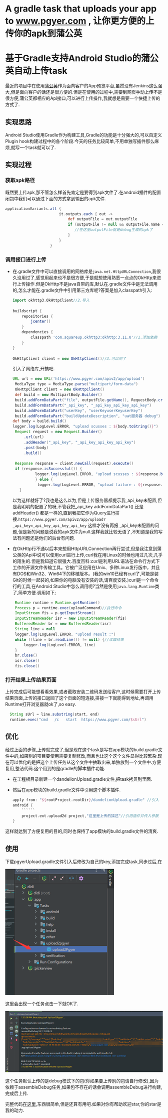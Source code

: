 
# A gradle task that uploads your app to www.pgyer.com , 让你更方便的上传你的apk到蒲公英

# 基于Gradle支持Android Studio的蒲公英自动上传task

最近的项目中在使用[蒲公英](https://www.pgyer.com/)作为面向客户的App预览平台,虽然没有Jenkins这么强大,但是面向客户的话还是很方便的.但是在使用的过程中,需要到网页手动上传不是很方便,蒲公英都相应的Api接口,可以进行上传操作,我就想是需要一个快捷上传的方式了.

## 实现思路

Android Studio使用Gradle作为构建工具,Gradle的功能是十分强大的,可以自定义Plugin hook构建过程中的各个阶段.今天的任务比较简单,不用单独写插件那么麻烦,就写一个task就可以了.

## 实现过程

### 获取apk路径

既然要上传apk,那不管怎么样首先肯定是要得到apk文件了.在android插件的配置闭包中我们可以通过下面的方式拿到输出的apk文件.

```groovy
applicationVariants.all {
                        it.outputs.each { out ->
                            def outputFile = out.outputFile
                            if (outputFile != null && outputFile.name == 'app-debug.apk') {
                               //在这里outputFile就是debug生成的apk了
                            }
                        }
                    }
```

### 调用接口进行上传

- 在.gradle文件中可以直接调用的网络库是`java.net.HttpURLConnection`,我很久没用过了,感觉用起来也不是很方便,于是就想使用熟悉一点点的OkHttp来进行上传操作.但是OkHttp不是java自带的库,默认在.gradle文件中是无法调用的,怎么才能在.gradle文件中引用第三方库呢?答案是加入classpath引入:

  ```groovy
  import okhttp3.OkHttpClient//2.导入
  
  buildscript {
      repositories {
          jcenter()
      }
      dependencies {
          classpath 'com.squareup.okhttp3:okhttp:3.11.0'//1.添加依赖
      }
  }
  
  OkHttpClient client = new OkHttpClient()//3.可以用了
  ```

  引入了网络库,开搞吧.

  ```groovy
  URL url = new URL('https://www.pgyer.com/apiv2/app/upload')
   MediaType type = MediaType.parse("multipart/form-data")
   OkHttpClient client = new OkHttpClient()
   def build = new MultipartBody.Builder()
   build.addFormDataPart("file", outputFile.getName(), RequestBody.create(MediaType.parse('"application/octet-stream"'), outputFile))
   build.addFormDataPart("_api_key", "_api_key_api_key_api_key")
   build.addFormDataPart("userKey", "userKeyuserKeyuserKey")
   build.addFormDataPart("buildUpdateDescription", "uat服务器 debug")
  def body = build.build()
  logger.log(LogLevel.ERROR, "upload scusses : ${body.toString()}")
   Request request = new Request.Builder()
       .url(url)
       .addHeader("_api_key", "_api_key_api_key_api_key")
       .post(body)
       .build()
  
   Response response = client.newCall(request).execute()
   if (response.isSuccessful()) {
            logger.log(LogLevel.ERROR, "upload scusses : ${response.body().string()}")
            } else {
             logger.log(LogLevel.ERROR, "upload failure : ${response.message()}")
     }
  ```

  以为这样就好了?我也是这么以为,但是上传服务器都提示我\_api_key未配置,但是我明明的配置了的呀,不管我把\_api_key addFormDataPart() 还是addHeader() 都是一样的,直到我把它作为Query进行拼接.`https://www.pgyer.com/apiv2/app/upload?_api_key=_api_key_api_key_api_key` 这样才没有再报 \_api_key未配置的问题,但是新的问题是说我的apk文件为null.这样我就比较无语了,不知道是我的写法有问题还是他们的后台有问题.

- 在OkHttp行不通以后本来想用HttpURLConnection再行尝试,但是我注意到蒲公英的Api中说可以使用curl进行上传,curl我在用Linux的时候也用过几次,几乎的陌生的.但是我知道它很强大.百度百科:*curl*是利用URL语法在命令行方式下工作的开源文件传输工具。它被广泛应用在Unix、多种Linux发行版中，并且有DOS和Win32、Win64下的移植版本。(我的win10已经有curl了,可能是装Git的时候一起装的,如果你的电脑没有安装的话,请百度安装.)curl是一个命令行的工具,在Android Studio中怎么调用呢?当然是使用`java.lang.Runtime`类了,简单方便.调用如下;

  ```groovy
   Runtime runtime = Runtime.getRuntime()
   Process p = runtime.exec(uploadCommand)//执行命令
   InputStream fis = p.getInputStream()
   InputStreamReader isr = new InputStreamReader(fis)
   BufferedReader br = new BufferedReader(isr)
   String line = null
   logger.log(LogLevel.ERROR, "upload result :")
   while ((line = br.readLine()) != null) {//读取结果
       logger.log(LogLevel.ERROR, line)
   }
   br.close()
   isr.close()
   fis.close()
  ```

  

### 打开结果上传结果页面

上传完成后可能想看看效果,或者截取安装二维码发送给客户,这时候需要打开上传结果页面,上传的接口返回了这个页面的短连接,拼接一下就能得到地址,再调用Runtime打开浏览器就ok了,so easy.

```groovy
  String sUrl = line.substring(start, end)
  runtime.exec("cmd   /c   start  https://www.pgyer.com/$sUrl")
```



## 优化

经过上面的步骤,上传就完成了,但是现在这个task是写在app模块的build.gradle文件中的,如果别的项目要使用需要复制修改,而且也让这个这个文件显得比较繁杂.现在可以优化的是把这个上传任务从这个文件中抽取出来,单独放到一个文件中.方便复用,整洁代码.这个用到的是gradle的脚本插件功能.	

- 在工程根目录新建一个dandelionUpload.gradle文件,把task拷贝到里面.

- 然后在app模块的build.gradle文件中引用这个脚本插件.

  ~~~groovy
  apply from: "${rootProject.rootDir}/dandelionUpload.gradle" //引入
  android {
      ``````
      project.ext.upload2d project,"这里是上传的描述"//引用插件并传入参数
  }
  ~~~

  

这样就达到了方便复用的目的,同时也保持了app模块的build.gradle文件的清爽.

## 使用
下载pgyerUpload.gradle文件引入后修改为自己的key,添加完成task,同步过后,在

![up1](./imgs/task1.png)

这里会出现一个任务点击一下就OK了.

![up2](./imgs/task2.png)

这个任务默认上传的是debug模式下的包(你如果要上传别的包请自行修改),因为依赖于assembleDebug任务,如果包不存在的话会调用assembleDebug进行构建,完成后上传.

完整代码[在这里](https://github.com/longforus/pgyerUpload4AndroidStudio),东西很简单,但是还算有用吧.如果对你有帮助欢迎star,你的star是我的动力.
